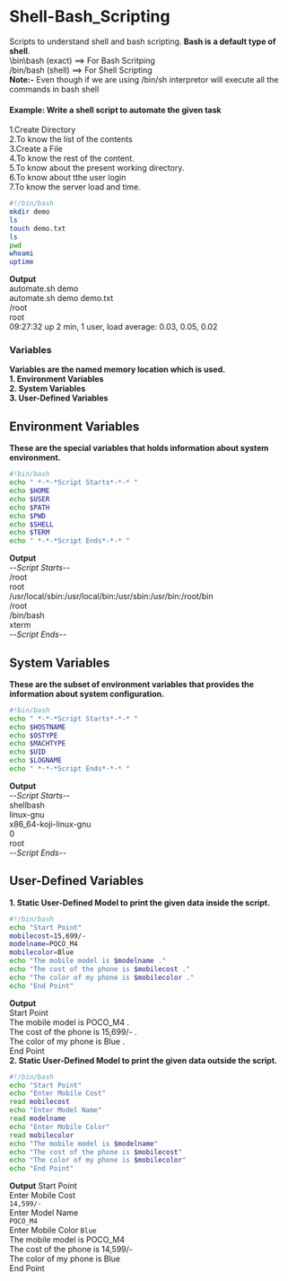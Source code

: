 # Shell-Bash_Scripting
Scripts to understand shell and bash scripting.
**Bash is a default type of shell**.<br>
\bin\bash (exact) ==> For Bash Scritping<br>
/bin/bash (shell) ==> For Shell Scripting<br>
**Note:-**
Even though if we are using /bin/sh interpretor will execute all the commands in bash shell
#### Example: Write a shell script to automate the given task
1.Create Directory<br>
2.To know the list of the contents<br>
3.Create a File<br>
4.To know the rest of the content.<br>
5.To know about the present working directory.<br>
6.To know about tthe user login<br>
7.To know the server load and time.
```sh
#!/bin/bash
mkdir demo
ls
touch demo.txt
ls
pwd
whoami
uptime
```
**Output**<br>
automate.sh  demo<br>
automate.sh  demo  demo.txt<br>
/root<br>
root<br>
09:27:32 up 2 min,  1 user,  load average: 0.03, 0.05, 0.02

### Variables
**Variables are the named memory location which is used.** <br>
**1. Environment Variables**<br>
**2. System Variables**<br>
**3. User-Defined Variables**<br>

## Environment Variables
**These are the special variables that holds information about system environment.** <br>
```sh
#!bin/bash
echo " *-*-*Script Starts*-*-* "
echo $HOME
echo $USER
echo $PATH
echo $PWD
echo $SHELL
echo $TERM
echo " *-*-*Script Ends*-*-* "
```
**Output**<br>
 *-*-*Script Starts*-*-*<br>
/root<br>
root<br>
/usr/local/sbin:/usr/local/bin:/usr/sbin:/usr/bin:/root/bin<br>
/root<br>
/bin/bash<br>
xterm<br>
 *-*-*Script Ends*-*-*
## System Variables
**These are the subset of environment variables that provides the information about system configuration.** <br>
```sh
#!bin/bash
echo " *-*-*Script Starts*-*-* "
echo $HOSTNAME
echo $OSTYPE
echo $MACHTYPE
echo $UID
echo $LOGNAME
echo " *-*-*Script Ends*-*-* "
```
**Output**<br>
 *-*-*Script Starts*-*-*<br>
shellbash<br>
linux-gnu<br>
x86_64-koji-linux-gnu<br>
0<br>
root<br>
 *-*-*Script Ends*-*-*
## User-Defined Variables
**1. Static User-Defined Model to print the given data inside the script.**
```sh
#!/bin/bash
echo "Start Point"
mobilecost=15,699/-
modelname=POCO_M4
mobilecolor=Blue
echo "The mobile model is $modelname ."
echo "The cost of the phone is $mobilecost ."
echo "The color of my phone is $mobilecolor ."
echo "End Point"
```
**Output**<br>
Start Point<br>
The mobile model is POCO_M4 .<br>
The cost of the phone is 15,699/- .<br>
The color of my phone is Blue .<br>
End Point<br>
**2. Static User-Defined Model to print the given data outside the script.**
```sh
#!/bin/bash
echo "Start Point"
echo "Enter Mobile Cost"
read mobilecost
echo "Enter Model Name"
read modelname
echo "Enter Mobile Color"
read mobilecolor
echo "The mobile model is $modelname"
echo "The cost of the phone is $mobilecost"
echo "The color of my phone is $mobilecolor"
echo "End Point"
```
**Output**
Start Point<br>
Enter Mobile Cost<br>
```14,599/-```<br>
Enter Model Name<br>
```POCO_M4```<br>
Enter Mobile Color
```Blue```<br>
The mobile model is POCO_M4<br>
The cost of the phone is 14,599/-<br>
The color of my phone is Blue<br>
End Point



